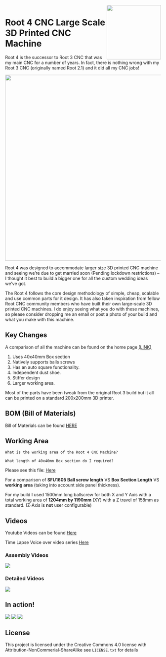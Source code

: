 <img align="right" width=175 src="https://github.com/RootCNC/Root-4-CNC/blob/master/Media/R_Logo.png" />

# Root 4 CNC Large Scale 3D Printed CNC Machine
Root 4 is the successor to Root 3 CNC that was my main CNC for a number of years. In fact, there is nothing wrong with my Root 3 CNC (originally named Root 2.1) and it did all my CNC jobs!

<img align="center" width=600 src="https://github.com/RootCNC/Root-4-CNC/blob/master/Media/MainImg.jpg" />

Root 4 was designed to accommodate larger size 3D printed CNC machine and seeing we’re due to get married soon (Pending lockdown restrictions) – I thought it best to build a bigger one for all the custom wedding ideas we’ve got.

The Root 4 follows the core design methodology of simple, cheap, scalable and use common parts for it design. It has also taken inspiration from fellow Root CNC community members who have built their own large-scale 3D printed CNC machines. I do enjoy seeing what you do with these machines, so please consider dropping me an email or post a photo of your build and what you make with this machine.

 ## Key Changes
 A comparison of all the machine can be found on the home page [(LINK)](https://rootcnc.com/)
 1.  Uses 40x40mm Box section
2.  Natively supports balls screws
3.  Has an auto square functionality.
4.  Independent dust shoe.
5.  Stiffer design
6.  Larger working area.

Most of the parts have been tweak from the original Root 3 build but it all can be printed on a standard 200x200mm 3D printer.
## BOM (Bill of Materials)
Bill of Materials can be found [HERE](https://rootcnc.com/root-4-bill-of-materials/)

## Working Area

    What is the working area of the Root 4 CNC Machine?

    What length of 40x40mm Box section do I required?

Please see this file: [Here](https://github.com/RootCNC/Root-4-CNC/blob/master/Working%20Area.xlsx)

For a comparison of **SFU1605 Ball screw length** VS **Box Section Length** VS **working area** (taking into account side panel thickness).

For my build I used 1500mm long ballscrew for both X and Y Axis with a total working area of **1204mm by 1190mm** (XY) with a Z travel of 158mm as standard. (Z-Axis is **not** user configurable)

## Videos
Youtube Videos can be found  [Here](https://www.youtube.com/sailorpete12)

Time Lapse Voice over video series  [Here](https://www.youtube.com/playlist?list=PL5hghy18PulVQLauypyohv9KJJGx_RQMZ)
### Assembly Videos
[![](http://img.youtube.com/vi/JoyMASlxskQ/0.jpg)](http://www.youtube.com/watch?v=JoyMASlxskQ "")
### Detailed Videos
[![](http://img.youtube.com/vi/6tHN1ftT5lI/0.jpg)](http://www.youtube.com/watch?v=6tHN1ftT5lI "")
## In action!
[![](http://img.youtube.com/vi/OX2FyZha2Zk/0.jpg)](http://www.youtube.com/watch?v=OX2FyZha2Zk "")
[![](http://img.youtube.com/vi/DdyRnfVLRq8/0.jpg)](http://www.youtube.com/watch?v=DdyRnfVLRq8 "")
[![](http://img.youtube.com/vi/58G44EHEyc4/0.jpg)](http://www.youtube.com/watch?v=58G44EHEyc4 "")

## License

This project is licensed under the Creative Commons 4.0 license with 
Attribution-NonCommerial-ShareAlike see `LICENSE.txt` for details




